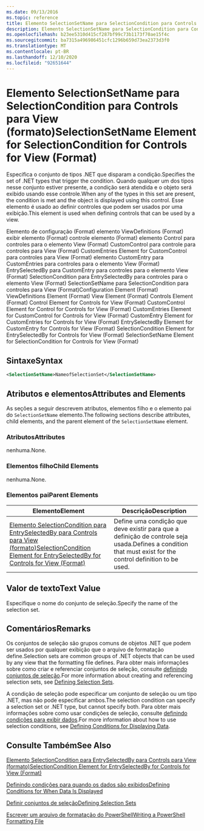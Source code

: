 ```yaml
---
ms.date: 09/13/2016
ms.topic: reference
title: Elemento SelectionSetName para SelectionCondition para Controls para View (formato)
description: Elemento SelectionSetName para SelectionCondition para Controls para View (formato)
ms.openlocfilehash: b23ee5310d415cf287bf99c73b1173f70ae15f4c
ms.sourcegitcommit: ba7315a496986451cfc1296b659d73ea2373d3f0
ms.translationtype: MT
ms.contentlocale: pt-BR
ms.lasthandoff: 12/10/2020
ms.locfileid: "92651644"
---
```

# <a name="selectionsetname-element-for-selectioncondition-for-controls-for-view-format"></a><span data-ttu-id="7fbce-103">Elemento SelectionSetName para SelectionCondition para Controls para View (formato)</span><span class="sxs-lookup"><span data-stu-id="7fbce-103">SelectionSetName Element for SelectionCondition for Controls for View (Format)</span></span>

<span data-ttu-id="7fbce-104">Especifica o conjunto de tipos .NET que disparam a condição.</span><span class="sxs-lookup"><span data-stu-id="7fbce-104">Specifies the set of .NET types that trigger the condition.</span></span> <span data-ttu-id="7fbce-105">Quando qualquer um dos tipos nesse conjunto estiver presente, a condição será atendida e o objeto será exibido usando esse controle.</span><span class="sxs-lookup"><span data-stu-id="7fbce-105">When any of the types in this set are present, the condition is met and the object is displayed using this control.</span></span> <span data-ttu-id="7fbce-106">Esse elemento é usado ao definir controles que podem ser usados por uma exibição.</span><span class="sxs-lookup"><span data-stu-id="7fbce-106">This element is used when defining controls that can be used by a view.</span></span>

<span data-ttu-id="7fbce-107">Elemento de configuração (Format) elemento ViewDefinitions (Format) exibir elemento (Format) controle elemento (Format) elemento Control para controles para o elemento View (Format) CustomControl para controle para controles para View (Format) CustomEntries Element for CustomControl para controles para View (Format) elemento CustomEntry para CustomEntries para controles para o elemento View (Format) EntrySelectedBy para CustomEntry para controles para o elemento View (Format) SelectionCondition para EntrySelectedBy para controles para o elemento View (Format) SelectionSetName para SelectionCondition para controles para View (Format)</span><span class="sxs-lookup"><span data-stu-id="7fbce-107">Configuration Element (Format) ViewDefinitions Element (Format) View Element (Format) Controls Element (Format) Control Element for Controls for View (Format) CustomControl Element for Control for Controls for View (Format) CustomEntries Element for CustomControl for Controls for View (Format) CustomEntry Element for CustomEntries for Controls for View (Format) EntrySelectedBy Element for CustomEntry for Controls for View (Format) SelectionCondition Element for EntrySelectedBy for Controls for View (Format) SelectionSetName Element for SelectionCondition for Controls for View (Format)</span></span>

## <a name="syntax"></a><span data-ttu-id="7fbce-108">Sintaxe</span><span class="sxs-lookup"><span data-stu-id="7fbce-108">Syntax</span></span>

```xml
<SelectionSetName>NameofSelectionSet</SelectionSetName>
```

## <a name="attributes-and-elements"></a><span data-ttu-id="7fbce-109">Atributos e elementos</span><span class="sxs-lookup"><span data-stu-id="7fbce-109">Attributes and Elements</span></span>

<span data-ttu-id="7fbce-110">As seções a seguir descrevem atributos, elementos filho e o elemento pai do `SelectionSetName` elemento.</span><span class="sxs-lookup"><span data-stu-id="7fbce-110">The following sections describe attributes, child elements, and the parent element of the `SelectionSetName` element.</span></span>

### <a name="attributes"></a><span data-ttu-id="7fbce-111">Atributos</span><span class="sxs-lookup"><span data-stu-id="7fbce-111">Attributes</span></span>

<span data-ttu-id="7fbce-112">nenhuma.</span><span class="sxs-lookup"><span data-stu-id="7fbce-112">None.</span></span>

### <a name="child-elements"></a><span data-ttu-id="7fbce-113">Elementos filho</span><span class="sxs-lookup"><span data-stu-id="7fbce-113">Child Elements</span></span>

<span data-ttu-id="7fbce-114">nenhuma.</span><span class="sxs-lookup"><span data-stu-id="7fbce-114">None.</span></span>

### <a name="parent-elements"></a><span data-ttu-id="7fbce-115">Elementos pai</span><span class="sxs-lookup"><span data-stu-id="7fbce-115">Parent Elements</span></span>

|<span data-ttu-id="7fbce-116">Elemento</span><span class="sxs-lookup"><span data-stu-id="7fbce-116">Element</span></span>|<span data-ttu-id="7fbce-117">Descrição</span><span class="sxs-lookup"><span data-stu-id="7fbce-117">Description</span></span>|
|-------------|-----------------|
|[<span data-ttu-id="7fbce-118">Elemento SelectionCondition para EntrySelectedBy para Controls para View (formato)</span><span class="sxs-lookup"><span data-stu-id="7fbce-118">SelectionCondition Element for EntrySelectedBy for Controls for View (Format)</span></span>](./selectioncondition-element-for-entryselectedby-for-controls-for-view-format.md)|<span data-ttu-id="7fbce-119">Define uma condição que deve existir para que a definição de controle seja usada.</span><span class="sxs-lookup"><span data-stu-id="7fbce-119">Defines a condition that must exist for the control definition to be used.</span></span>|

## <a name="text-value"></a><span data-ttu-id="7fbce-120">Valor de texto</span><span class="sxs-lookup"><span data-stu-id="7fbce-120">Text Value</span></span>

<span data-ttu-id="7fbce-121">Especifique o nome do conjunto de seleção.</span><span class="sxs-lookup"><span data-stu-id="7fbce-121">Specify the name of the selection set.</span></span>

## <a name="remarks"></a><span data-ttu-id="7fbce-122">Comentários</span><span class="sxs-lookup"><span data-stu-id="7fbce-122">Remarks</span></span>

<span data-ttu-id="7fbce-123">Os conjuntos de seleção são grupos comuns de objetos .NET que podem ser usados por qualquer exibição que o arquivo de formatação define.</span><span class="sxs-lookup"><span data-stu-id="7fbce-123">Selection sets are common groups of .NET objects that can be used by any view that the formatting file defines.</span></span> <span data-ttu-id="7fbce-124">Para obter mais informações sobre como criar e referenciar conjuntos de seleção, consulte [definindo conjuntos de seleção](./defining-selection-sets.md).</span><span class="sxs-lookup"><span data-stu-id="7fbce-124">For more information about creating and referencing selection sets, see [Defining Selection Sets](./defining-selection-sets.md).</span></span>

<span data-ttu-id="7fbce-125">A condição de seleção pode especificar um conjunto de seleção ou um tipo .NET, mas não pode especificar ambos.</span><span class="sxs-lookup"><span data-stu-id="7fbce-125">The selection condition can specify a selection set or .NET type, but cannot specify both.</span></span> <span data-ttu-id="7fbce-126">Para obter mais informações sobre como usar condições de seleção, consulte [definindo condições para exibir dados](./defining-conditions-for-displaying-data.md).</span><span class="sxs-lookup"><span data-stu-id="7fbce-126">For more information about how to use selection conditions, see [Defining Conditions for Displaying Data](./defining-conditions-for-displaying-data.md).</span></span>

## <a name="see-also"></a><span data-ttu-id="7fbce-127">Consulte Também</span><span class="sxs-lookup"><span data-stu-id="7fbce-127">See Also</span></span>

[<span data-ttu-id="7fbce-128">Elemento SelectionCondition para EntrySelectedBy para Controls para View (formato)</span><span class="sxs-lookup"><span data-stu-id="7fbce-128">SelectionCondition Element for EntrySelectedBy for Controls for View (Format)</span></span>](./selectioncondition-element-for-entryselectedby-for-controls-for-view-format.md)

[<span data-ttu-id="7fbce-129">Definindo condições para quando os dados são exibidos</span><span class="sxs-lookup"><span data-stu-id="7fbce-129">Defining Conditions for When Data Is Displayed</span></span>](./defining-conditions-for-displaying-data.md)

[<span data-ttu-id="7fbce-130">Definir conjuntos de seleção</span><span class="sxs-lookup"><span data-stu-id="7fbce-130">Defining Selection Sets</span></span>](./defining-selection-sets.md)

[<span data-ttu-id="7fbce-131">Escrever um arquivo de formatação do PowerShell</span><span class="sxs-lookup"><span data-stu-id="7fbce-131">Writing a PowerShell Formatting File</span></span>](./writing-a-powershell-formatting-file.md)
